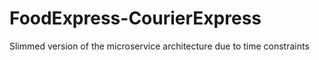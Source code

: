# FoodExpress-CourierExpress
Slimmed version of the microservice architecture due to time constraints
